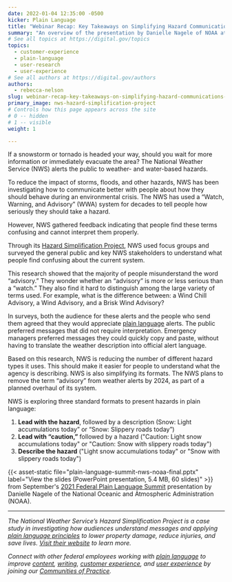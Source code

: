 ```yaml
---
date: 2022-01-04 12:35:00 -0500
kicker: Plain Language
title: "Webinar Recap: Key Takeaways on Simplifying Hazard Communications With Plain Language"
summary: "An overview of the presentation by Danielle Nagele of NOAA at the 2021 Plain Language Summit. Learn how she and her team used feedback to decrease confusion and increase impact."
# See all topics at https://digital.gov/topics
topics:
  - customer-experience
  - plain-language
  - user-research
  - user-experience
# See all authors at https://digital.gov/authors
authors:
  - rebecca-nelson
slug: webinar-recap-key-takeaways-on-simplifying-hazard-communications-with-plain-language
primary_image: nws-hazard-simplification-project
# Controls how this page appears across the site
# 0 -- hidden
# 1 -- visible
weight: 1

---
```


If a snowstorm or tornado is headed your way, should you wait for more information or immediately evacuate the area? The National Weather Service (NWS) alerts the public to weather- and water-based hazards.

To reduce the impact of storms, floods, and other hazards, NWS has been investigating how to communicate better with people about how they should behave during an environmental crisis. The NWS has used a “Watch, Warning, and Advisory” (WWA) system for decades to tell people how seriously they should take a hazard.

However, NWS gathered feedback indicating that people find these terms confusing and cannot interpret them properly.

Through its [Hazard Simplification Project](https://www.weather.gov/hazardsimplification/), NWS used focus groups and surveyed the general public and key NWS stakeholders to understand what people find confusing about the current system.

This research showed that the majority of people misunderstand the word “advisory.” They wonder whether an “advisory” is more or less serious than a “watch.” They also find it hard to distinguish among the large variety of terms used. For example, what is the difference between: a Wind Chill Advisory, a Wind Advisory, and a Brisk Wind Advisory?

In surveys, both the audience for these alerts and the people who send them agreed that they would appreciate [plain language](https://digital.gov/topics/plain-language/) alerts. The public preferred messages that did not require interpretation. Emergency managers preferred messages they could quickly copy and paste, without having to translate the weather description into official alert language.

Based on this research, NWS is reducing the number of different hazard types it uses. This should make it easier for people to understand what the agency is describing. NWS is also simplifying its formats. The NWS plans to remove the term “advisory” from weather alerts by 2024, as part of a planned overhaul of its system.

NWS is exploring three standard formats to present hazards in plain language:

1. **Lead with the hazard**, followed by a description (Snow: Light accumulations today” or “Snow: Slippery roads today”)
2. **Lead with “caution,”** followed by a hazard ("Caution: Light snow accumulations today" or "Caution: Snow with slippery roads today")
3. **Describe the hazard** ("Light snow accumulations today" or "Snow with slippery roads today")

{{< asset-static file="plain-language-summit-nws-noaa-final.pptx" label="View the slides (PowerPoint presentation, 5.4 MB, 60 slides)" >}} from September's [2021 Federal Plain Language Summit](https://digital.gov/event/2021/09/21/2021-federal-plain-language-summit/) presentation by Danielle Nagele of the National Oceanic and Atmospheric Administration (NOAA).

***

*The National Weather Service’s Hazard Simplification Project is a case study in investigating how audiences understand messages and applying [plain language principles](https://www.plainlanguage.gov/guidelines/) to lower property damage, reduce injuries, and save lives. [Visit their website](https://www.weather.gov/hazardsimplification/) to learn more.*

*Connect with other federal employees working with [plain language](https://digital.gov/topics/plain-language/) to improve [content](https://digital.gov/topics/content/), [writing](https://digital.gov/topics/writing/), [customer experience](https://digital.gov/topics/customer-experience/), and [user experience](https://digital.gov/topics/user-experience/) by joining our [Communities of Practice](https://digital.gov/communities/).*
